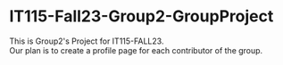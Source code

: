 # IT115-Fall23-Group2-GroupProject
This is Group2's Project for IT115-FALL23. <br> 
Our plan is to create a profile page for each contributor of the group.
